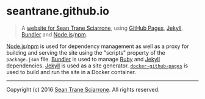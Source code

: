 # seantrane.github.io

> A [website for Sean Trane Sciarrone](https://seantrane.github.io/), using [GitHub Pages](https://pages.github.com/), [Jekyll](https://jekyllrb.com/), [Bundler](https://bundler.io/) and [Node.js](https://nodejs.org/)/[npm](https://www.npmjs.com/).

[Node.js](https://nodejs.org/)/[npm](https://www.npmjs.com/) is used for dependency management as well as a proxy for building and serving the site using the "scripts" property of the `package.json` file. [Bundler](https://bundler.io/) is used to manage [Ruby](https://www.ruby-lang.org/) and [Jekyll](https://jekyllrb.com/) dependencies. [Jekyll](https://jekyllrb.com/) is used as a site generator. [`docker-github-pages`](https://github.com/Starefossen/docker-github-pages) is used to build and run the site in a Docker container.

---

Copyright (c) 2016 [Sean Trane Sciarrone](https://github.com/seantrane). All rights reserved.
